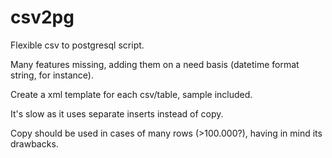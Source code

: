 csv2pg
======

Flexible csv to postgresql script. 

Many features missing, adding them on a need basis (datetime format string, for instance).

Create a xml template for each csv/table, sample included.

It's slow as it uses separate inserts instead of copy.

Copy should be used in cases of many rows (>100.000?), having in mind
its drawbacks.
